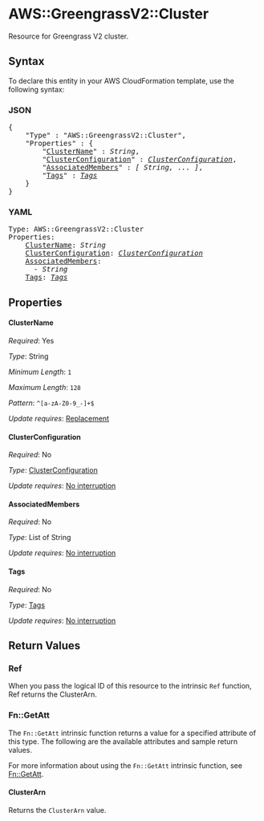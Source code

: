 # AWS::GreengrassV2::Cluster

Resource for Greengrass V2 cluster.

## Syntax

To declare this entity in your AWS CloudFormation template, use the following syntax:

### JSON

<pre>
{
    "Type" : "AWS::GreengrassV2::Cluster",
    "Properties" : {
        "<a href="#clustername" title="ClusterName">ClusterName</a>" : <i>String</i>,
        "<a href="#clusterconfiguration" title="ClusterConfiguration">ClusterConfiguration</a>" : <i><a href="clusterconfiguration.md">ClusterConfiguration</a></i>,
        "<a href="#associatedmembers" title="AssociatedMembers">AssociatedMembers</a>" : <i>[ String, ... ]</i>,
        "<a href="#tags" title="Tags">Tags</a>" : <i><a href="tags.md">Tags</a></i>
    }
}
</pre>

### YAML

<pre>
Type: AWS::GreengrassV2::Cluster
Properties:
    <a href="#clustername" title="ClusterName">ClusterName</a>: <i>String</i>
    <a href="#clusterconfiguration" title="ClusterConfiguration">ClusterConfiguration</a>: <i><a href="clusterconfiguration.md">ClusterConfiguration</a></i>
    <a href="#associatedmembers" title="AssociatedMembers">AssociatedMembers</a>: <i>
      - String</i>
    <a href="#tags" title="Tags">Tags</a>: <i><a href="tags.md">Tags</a></i>
</pre>

## Properties

#### ClusterName

_Required_: Yes

_Type_: String

_Minimum Length_: <code>1</code>

_Maximum Length_: <code>128</code>

_Pattern_: <code>^[a-zA-Z0-9_-]+$</code>

_Update requires_: [Replacement](https://docs.aws.amazon.com/AWSCloudFormation/latest/UserGuide/using-cfn-updating-stacks-update-behaviors.html#update-replacement)

#### ClusterConfiguration

_Required_: No

_Type_: <a href="clusterconfiguration.md">ClusterConfiguration</a>

_Update requires_: [No interruption](https://docs.aws.amazon.com/AWSCloudFormation/latest/UserGuide/using-cfn-updating-stacks-update-behaviors.html#update-no-interrupt)

#### AssociatedMembers

_Required_: No

_Type_: List of String

_Update requires_: [No interruption](https://docs.aws.amazon.com/AWSCloudFormation/latest/UserGuide/using-cfn-updating-stacks-update-behaviors.html#update-no-interrupt)

#### Tags

_Required_: No

_Type_: <a href="tags.md">Tags</a>

_Update requires_: [No interruption](https://docs.aws.amazon.com/AWSCloudFormation/latest/UserGuide/using-cfn-updating-stacks-update-behaviors.html#update-no-interrupt)

## Return Values

### Ref

When you pass the logical ID of this resource to the intrinsic `Ref` function, Ref returns the ClusterArn.

### Fn::GetAtt

The `Fn::GetAtt` intrinsic function returns a value for a specified attribute of this type. The following are the available attributes and sample return values.

For more information about using the `Fn::GetAtt` intrinsic function, see [Fn::GetAtt](https://docs.aws.amazon.com/AWSCloudFormation/latest/UserGuide/intrinsic-function-reference-getatt.html).

#### ClusterArn

Returns the <code>ClusterArn</code> value.

